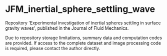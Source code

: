 # JFM_inertial_sphere_settling_wave
Repository 'Experimental investigation of inertial spheres settling in surface gravity waves', published in the Journal of Fluid Mechanics. 

Due to repository storage limitations, summary data and computation codes are provided. If access to the complete dataset and image processing code is required, please contact the author directly.

